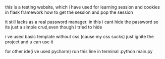 this is a testing website, which i have used for learning session and cookies in flask framework
how to get the session and pop the session

it still lacks as a real password manager.
in this i cant hide the password so its just a simple crud,even though i tried to hide


i ve used basic template without css (cause my css sucks)
just ignite the project and u can use it

for other ide(i ve used pycharm)
run this line in terminal :python main.py
